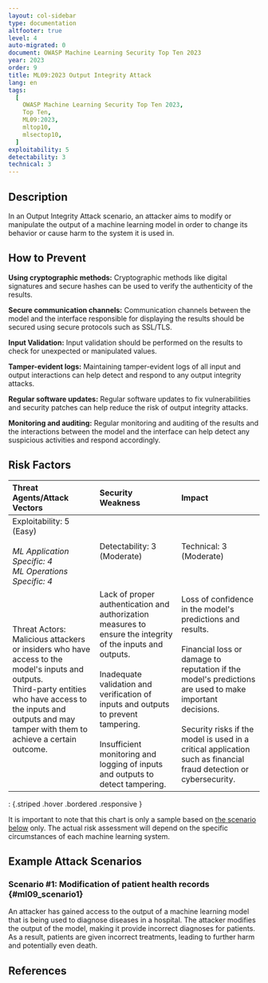 ```yaml
---
layout: col-sidebar
type: documentation
altfooter: true
level: 4
auto-migrated: 0
document: OWASP Machine Learning Security Top Ten 2023
year: 2023
order: 9
title: ML09:2023 Output Integrity Attack
lang: en
tags:
  [
    OWASP Machine Learning Security Top Ten 2023,
    Top Ten,
    ML09:2023,
    mltop10,
    mlsectop10,
  ]
exploitability: 5
detectability: 3
technical: 3
---
```


## Description

In an Output Integrity Attack scenario, an attacker aims to modify or manipulate
the output of a machine learning model in order to change its behavior or cause
harm to the system it is used in.

## How to Prevent

**Using cryptographic methods:** Cryptographic methods like digital signatures
and secure hashes can be used to verify the authenticity of the results.

**Secure communication channels:** Communication channels between the model and
the interface responsible for displaying the results should be secured using
secure protocols such as SSL/TLS.

**Input Validation:** Input validation should be performed on the results to
check for unexpected or manipulated values.

**Tamper-evident logs:** Maintaining tamper-evident logs of all input and output
interactions can help detect and respond to any output integrity attacks.

**Regular software updates:** Regular software updates to fix vulnerabilities
and security patches can help reduce the risk of output integrity attacks.

**Monitoring and auditing:** Regular monitoring and auditing of the results and
the interactions between the model and the interface can help detect any
suspicious activities and respond accordingly.

## Risk Factors

|                                                                                                 Threat Agents/Attack Vectors                                                                                                 |                                                                                                                                        Security Weakness                                                                                                                                        |                                                                                                                                                 Impact                                                                                                                                                 |
| :-------------------------------------------------------------------------------------------------------------------------------------------------------------------------------------------------------------------------- | :--------------------------------------------------------------------------------------------------------------------------------------------------------------------------------------------------------------------------------------------------------------------------------------------- | :---------------------------------------------------------------------------------------------------------------------------------------------------------------------------------------------------------------------------------------------------------------------------------------------------- |
|                                                               Exploitability: 5 (Easy) <br/><br/> _ML Application Specific: 4_ <br/> _ML Operations Specific: 4_                                                                |                                                                                                                                   Detectability: 3 (Moderate)                                                                                                                                   |                                                                                                                                        Technical: 3 (Moderate)                                                                                                                                         |
| Threat Actors: Malicious attackers or insiders who have access to the model's inputs and outputs. <br/> Third-party entities who have access to the inputs and outputs and may tamper with them to achieve a certain outcome. | Lack of proper authentication and authorization measures to ensure the integrity of the inputs and outputs. <br/><br/> Inadequate validation and verification of inputs and outputs to prevent tampering. <br/><br/> Insufficient monitoring and logging of inputs and outputs to detect tampering. | Loss of confidence in the model's predictions and results. <br/><br/> Financial loss or damage to reputation if the model's predictions are used to make important decisions. <br/><br/> Security risks if the model is used in a critical application such as financial fraud detection or cybersecurity. |

: {.striped .hover .bordered .responsive }

It is important to note that this chart is only a sample based on
[the scenario below](#ml09_scenario1) only. The actual risk assessment will depend on
the specific circumstances of each machine learning system.

## Example Attack Scenarios

### Scenario \#1: Modification of patient health records {#ml09_scenario1}

An attacker has gained access to the output of a machine learning model that is
being used to diagnose diseases in a hospital. The attacker modifies the output
of the model, making it provide incorrect diagnoses for patients. As a result,
patients are given incorrect treatments, leading to further harm and potentially
even death.

## References
